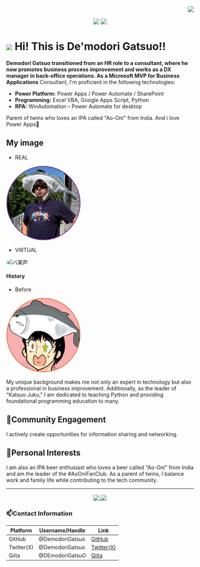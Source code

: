 <div align="right">
  <img src="https://komarev.com/ghpvc/?username=DemodoriGatsuo" />
</div>

<p align="center">
  <a href="https://x.com/DemodoriGatsuo"><img src="https://img.shields.io/twitter/follow/DemodoriGatsuo"/></a>
  <a href="https://www.youtube.com/channel/UCnQPcnjK2djLVvdr_-u4nrQ"><img src="https://img.shields.io/youtube/channel/subscribers/UCnQPcnjK2djLVvdr_-u4nrQ"/></a>
</p>

# <img src="https://media.giphy.com/media/hvRJCLFzcasrR4ia7z/giphy.gif" width="28"> Hi! This is De'modori Gatsuo!!
**Demodori Gatsuo transitioned from an HR role to a consultant, where he now promotes business process improvement and works as a DX manager in back-office operations. As a Microsoft MVP for Business Applications**
Consultant, I'm proficient in the following technologies:

- **Power Platform:** Power Apps / Power Automate / SharePoint
- **Programming:** Excel VBA, Google Apps Script, Python
- **RPA:** WinAutomation – Power Automate for desktop

Parent of twins who loves an IPA called "Ao-Oni" from India.
And i love Power Apps💞️ 

## My image
 - REAL
<img src="/asset/RealAvatar.png" alt="REAL" style="border-radius: 50%; width: 200px; height: 200px;">

- VIRTUAL
<img src="https://pbs.twimg.com/profile_images/1807909418010566656/SEmp8tKd_400x400.jpg" alt="バ美肉" style="border-radius: 50%; width: 200px; height: 200px;">

#### History

- Before
<img src="/asset/before.png" alt="バ美肉" style="border-radius: 50%; width: 200px; height: 200px;">

My unique background makes me not only an expert in technology but also a professional in business improvement. Additionally, as the leader of "Katsuo Juku," I am dedicated to teaching Python and providing foundational programming education to many.

## 🌱Community Engagement
I actively create opportunities for information sharing and networking.

## 👀Personal Interests
I am also an IPA beer enthusiast who loves a beer called "Ao-Oni" from India and am the leader of the #AoOniFanClub. As a parent of twins, I balance work and family life while contributing to the tech community.

---

<p align="center">
  <a href="https://github.com/DEmodoriGatsuO/VoiceLens">
    <img align="center" src="https://github-readme-stats.vercel.app/api/pin/?username=DEmodoriGatsuO&repo=VoiceLens&theme=radical" />
  </a>
  <a href="https://github.com/DEmodoriGatsuO/powerapps-azure-openai-text-to-speech">
    <img align="center" src="https://github-readme-stats.vercel.app/api/pin/?username=DEmodoriGatsuO&repo=powerapps-azure-openai-text-to-speech&theme=radical" />
  </a>
</p>


### 📫Contact Information

| Platform  | Username/Handle                              | Link |
|-----------|--------------|------|
| GitHub    | @DemodoriGatsuo  | [GitHub](https://github.com/DemodoriGatsuo) |
| Twitter(X)   | @DemodoriGatsuo   | [Twitter(X)](https://x.com/DemodoriGatsuo) |
| Qiita   | @DEmodoriGatsuO |[Qiita](https://qiita.com/DEmodoriGatsuO)|
